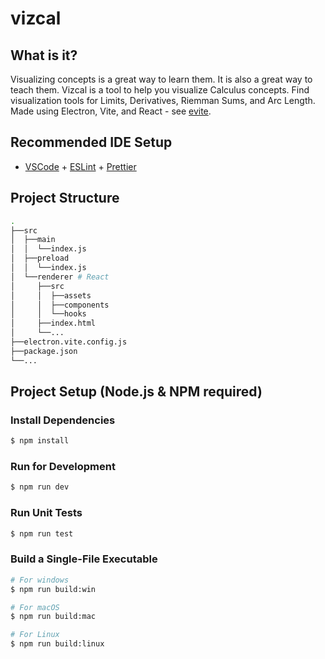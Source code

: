 # vizcal

## What is it?

Visualizing concepts is a great way to learn them. It is also a great way to teach them. Vizcal is a tool to help you visualize Calculus concepts. Find visualization tools for Limits, Derivatives, Riemman Sums, and Arc Length. Made using Electron, Vite, and React - see [evite](https://evite.netlify.app/).

## Recommended IDE Setup

-   [VSCode](https://code.visualstudio.com/) + [ESLint](https://marketplace.visualstudio.com/items?itemName=dbaeumer.vscode-eslint) + [Prettier](https://marketplace.visualstudio.com/items?itemName=esbenp.prettier-vscode)

## Project Structure

```bash
.
├──src
│  ├──main
│  │  └──index.js
│  ├──preload
│  │  └──index.js
│  └──renderer # React
│     ├──src
│     │  ├──assets
│     │  ├──components
│     │  └──hooks
│     ├──index.html
│     └──...
├──electron.vite.config.js
├──package.json
└──...
```

## Project Setup (Node.js & NPM required)

### Install Dependencies

```bash
$ npm install
```

### Run for Development

```bash
$ npm run dev
```

### Run Unit Tests

```bash
$ npm run test
```

### Build a Single-File Executable

```bash
# For windows
$ npm run build:win

# For macOS
$ npm run build:mac

# For Linux
$ npm run build:linux
```

